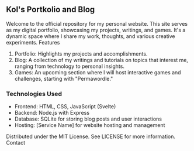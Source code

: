## Kol's Portkolio and Blog

Welcome to the official repository for my personal website. This site serves as my digital portfolio, showcasing my projects, writings, and games. It's a dynamic space where I share my work, thoughts, and various creative experiments.
Features

1. Portfolio: Highlights my projects and accomplishments.
2. Blog: A collection of my writings and tutorials on topics that interest me, ranging from technology to personal insights.
3. Games: An upcoming section where I will host interactive games and challenges, starting with "Permawordle."

### Technologies Used

- Frontend: HTML, CSS, JavaScript (Svelte)
- Backend: Node.js with Express
- Database: SQLite for storing blog posts and user interactions
- Hosting: [Service Name] for website hosting and management

Distributed under the MIT License. See LICENSE for more information.
Contact
